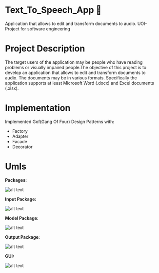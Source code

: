 # Text_To_Speech_App :speech_balloon:
Application that allows to edit and transform documents to  audio. UOI-Project for software engineering 

# Project Description
The target users of the application may be people who have reading problems or visually impaired people.The objective of this project is to develop an application that allows to edit and transform documents to audio. The documents may be in various formats. Specifically the application supports at least Microsoft Word (.docx) and Excel documents (.xlsx). 

# Implementation
Implemented Gof(Gang Of Four) Design Patterns with:
 - Factory
 - Adapter
 - Facade
 - Decorator

# Umls

**Packages:**

![alt text](https://github.com/Georgemouts/Text_To_Speech_App/blob/main/UMLS/packages.png)

**Input Package:**

![alt text](https://github.com/Georgemouts/Text_To_Speech_App/blob/main/UMLS/input_package.png)

**Model Package:**

![alt text](https://github.com/Georgemouts/Text_To_Speech_App/blob/main/UMLS/model_package.png)

**Output Package:**

![alt text](https://github.com/Georgemouts/Text_To_Speech_App/blob/main/UMLS/Output_package.png)

**GUI:**

![alt text](https://github.com/Georgemouts/Text_To_Speech_App/blob/main/UMLS/GUI.png)
